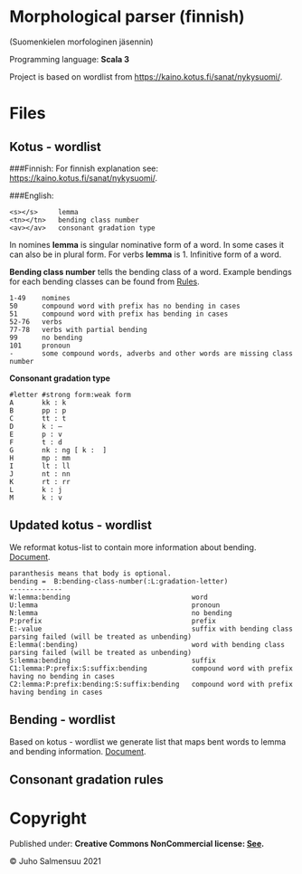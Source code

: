 Morphological parser (finnish) 
==============================
(Suomenkielen morfologinen jäsennin)

Programming language: <b>Scala 3</b>

Project is based on wordlist from https://kaino.kotus.fi/sanat/nykysuomi/.

Files
=====
Kotus - wordlist
-----------------------
###Finnish:
For finnish explanation see: https://kaino.kotus.fi/sanat/nykysuomi/.

###English:
```
<s></s>     lemma 
<tn></tn>   bending class number
<av></av>   consonant gradation type
```

In nomines <b>lemma</b> is singular nominative form of a word. In some cases it can also be in plural form.
For verbs <b>lemma</b> is 1. Infinitive form of a word. 

<b>Bending class number</b> tells the bending class of a word. 
Example bendings for each bending classes can be found from [Rules](https://github.com/Matemaatikko/morphological-parser-finnish/tree/master/src/main/files/rules). 

````
1-49    nomines
50      compound word with prefix has no bending in cases 
51      compound word with prefix has bending in cases 
52-76   verbs
77-78   verbs with partial bending
99      no bending
101     pronoun
-       some compound words, adverbs and other words are missing class number
````

<b>Consonant gradation type </b> 
````
#letter #strong form:weak form
A       kk : k
B       pp : p
C       tt : t
D       k : –
E       p : v
F       t : d
G       nk : ng [ k :  ]
H       mp : mm
I       lt : ll
J       nt : nn
K       rt : rr
L       k : j
M       k : v
````

Updated kotus - wordlist
-----------------------
We reformat kotus-list to contain more information about bending. [Document](https://github.com/Matemaatikko/morphological-parser-finnish/blob/master/src/main/files/kotus_updated.txt).

````
paranthesis means that body is optional.
bending =  B:bending-class-number(:L:gradation-letter)
-------------
W:lemma:bending                              word
U:lemma                                      pronoun
N:lemma                                      no bending
P:prefix                                     prefix
E:-value                                     suffix with bending class parsing failed (will be treated as unbending)
E:lemma(:bending)                            word with bending class parsing failed (will be treated as unbending)
S:lemma:bending                              suffix
C1:lemma:P:prefix:S:suffix:bending           compound word with prefix having no bending in cases
C2:lemma:P:prefix:bending:S:suffix:bending   compound word with prefix having bending in cases
````

Bending - wordlist
-----------------------
Based on kotus - wordlist we generate list that maps bent words to lemma and bending information. 
[Document](https://github.com/Matemaatikko/morphological-parser-finnish/blob/master/src/main/files/words_with_bending.txt).


Consonant gradation rules
-------------------------


Copyright
=========
Published under: <b> Creative Commons NonCommercial license:
[See](https://creativecommons.org/licenses/by-nc/4.0/legalcode). </b>

© Juho Salmensuu 2021